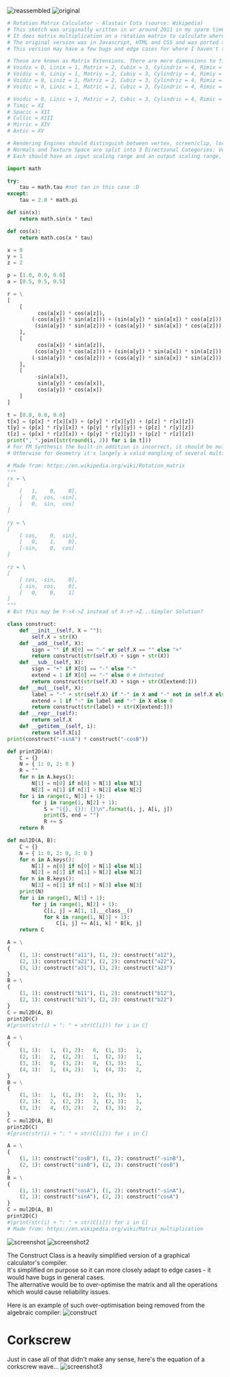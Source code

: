 ![reassembled](https://github.com/themindvirus/macropad/blob/archive/sketches/RotationMatrix/reassembled.png)
![original](https://github.com/themindvirus/macropad/blob/archive/sketches/RotationMatrix/original.png)

```py
# Rotation Matrix Calculator - Alastair Cota (source: Wikipedia)
# This sketch was originally written in or around 2011 in my spare time when I was in school.
# It does matrix multiplication on a rotation matrix to calculate where points should be after rotation.
# The original version was in Javascript, HTML and CSS and was ported to Python in 2022.
# This version may have a few bugs and edge cases for where I haven't tested it yet.

# These are known as Matrix Extensions. There are more dimensions to fill into the chip architecture:
# Voidix = 0, Linix = 1, Matrix = 2, Cubix = 3, Cylindrix = 4, Rimix = 5, Spherix = 6, Posix = 7
# Voidiy = 0, Liniy = 1, Matriy = 2, Cubiy = 3, Cylindriy = 4, Rimiy = 5, Spheriy = 6, Posiy = 8
# Voidiz = 0, Liniz = 1, Matriz = 2, Cubiz = 3, Cylindriz = 4, Rimiz = 5, Spheriz = 6, Posiz = 9
# Voidic = 0, Linic = 1, Matric = 2, Cubic = 3, Cylindric = 4, Rimic = 5, Spheric = 6, Posic = 10

# Voidic = 0, Linic = 1, Matric = 2, Cubic = 3, Cylindric = 4, Rimic = 5, Spheric = 6, Posic = 789X
# Timic = XI
# Spacic = XII
# Cullic = XIII
# Mirric = XIV
# Antic = XV

# Rendering Engines should distinguish between vertex, screen/clip, local, world and centroid positions.
# Normals and Texture Space are split into 3 Directional Categories: Vertex Facing, Edge Tangent and Face Map
# Each should have an input scaling range and an output scaling range, ideally -1.0->1.0 or standard -0.5->0.5

import math

try:
    tau = math.tau #not tan in this case :D
except:
    tau = 2.0 * math.pi

def sin(x):
    return math.sin(x * tau)

def cos(x):
    return math.cos(x * tau)

x = 0
y = 1
z = 2

p = [1.0, 0.0, 0.0]
a = [0.5, 0.5, 0.5]

r = \
[
    [
          cos(a[x]) * cos(a[z]),
        (-cos(a[y]) * sin(a[z])) + (sin(a[y]) * sin(a[x]) * cos(a[z])), 
         (sin(a[y]) * sin(a[z])) + (cos(a[y]) * sin(a[x]) * cos(a[z]))
    ],
    [
          cos(a[x]) * sin(a[z]),
         (cos(a[y]) * cos(a[z])) + (sin(a[y]) * sin(a[x]) * sin(a[z])),
        (-sin(a[y]) * cos(a[z])) + (cos(a[y]) * sin(a[x]) * sin(a[z]))
    ],
    [
         -sin(a[x]),
          sin(a[y]) * cos(a[x]),
          cos(a[y]) * cos(a[x])
    ]
]

t = [0.0, 0.0, 0.0]
t[x] = (p[x] * r[x][x]) + (p[y] * r[x][y]) + (p[z] * r[x][z])
t[y] = (p[x] * r[y][x]) + (p[y] * r[y][y]) + (p[z] * r[y][z])
t[z] = (p[x] * r[z][x]) + (p[y] * r[z][y]) + (p[z] * r[z][z])
print(", ".join([str(round(i, 2)) for i in t]))
# For FM Synthesis the built-in addition is incorrect, it should be multiplication
# Otherwise for Geometry it's largely a valid mangling of several multiplications

# Made from: https://en.wikipedia.org/wiki/Rotation_matrix
"""
rx = \
[
    [   1,    0,    0],
    [   0,  cos, -sin],
    [   0,  sin,  cos]
]

ry = \
[
    [ cos,    0,  sin],
    [   0,    1,    0],
    [-sin,    0,  cos]
]

rz = \
[
    [ cos, -sin,    0],
    [ sin,  cos,    0],
    [   0,    0,    1]
]
"""
# But this may be Y->X->Z instead of X->Y->Z...Simpler Solution?

class construct:
    def __init__(self, X = ""):
        self.X = str(X)
    def __add__(self, X):
        sign = "" if X[0] == "-" or self.X == "" else "+"
        return construct(str(self.X) + sign + str(X))
    def __sub__(self, X):
        sign = "+" if X[0] == "-" else "-"
        extend = 1 if X[0] == "-" else 0 # Untested
        return construct(str(self.X) + sign + str(X[extend:]))
    def __mul__(self, X):
        label = "-" + str(self.X) if "-" in X and "-" not in self.X else str(self.X)
        extend = 1 if "-" in label and "-" in X else 0
        return construct(str(label) + str(X[extend:]))
    def __repr__(self):
        return self.X
    def __getitem__(self, i):
        return self.X[i]
print(construct("-sinA") * construct("-cosB"))

def print2D(A):
    C = {}
    N = { 1: 0, 2: 0 }
    R = ""
    for n in A.keys():
        N[1] = n[0] if n[0] > N[1] else N[1]
        N[2] = n[1] if n[1] > N[2] else N[2]
    for i in range(1, N[1] + 1):
        for j in range(1, N[2] + 1):
            S = "({}, {}): {}\n".format(i, j, A[i, j])
            print(S, end = "")
            R += S
    return R

def mul2D(A, B):
    C = {}
    N = { 1: 0, 2: 0, 3: 0 }
    for n in A.keys():
        N[1] = n[0] if n[0] > N[1] else N[1]
        N[2] = n[1] if n[1] > N[2] else N[2]
    for n in B.keys():
        N[3] = n[1] if n[1] > N[3] else N[3]
    print(N)
    for i in range(1, N[1] + 1):
        for j in range(1, N[2] + 1):
            C[i, j] = A[1, 1].__class__()
            for k in range(1, N[3] + 1):
                C[i, j] += A[i, k] * B[k, j]
    return C

A = \
{
    (1, 1): construct("a11"), (1, 2): construct("a12"),
    (2, 1): construct("a21"), (2, 2): construct("a22"),
    (3, 1): construct("a31"), (3, 2): construct("a23")
}
B = \
{
    (1, 1): construct("b11"), (1, 2): construct("b12"),
    (2, 1): construct("b21"), (2, 2): construct("b22")
}
C = mul2D(A, B)
print2D(C)
#[print(str(i) + ": " + str(C[i])) for i in C]

A = \
{
    (1, 1):   1,  (1, 2):   0,  (1, 3):   1,
    (2, 1):   2,  (2, 2):   1,  (2, 3):   1,
    (3, 1):   0,  (3, 2):   0,  (3, 3):   1,
    (4, 1):   1,  (4, 2):   1,  (4, 3):   2,
}
B = \
{
    (1, 1):   1,  (1, 2):   2,  (1, 3):   1,
    (2, 1):   2,  (2, 2):   3,  (2, 3):   1,
    (3, 1):   4,  (3, 2):   2,  (3, 3):   2,
}
C = mul2D(A, B)
print2D(C)
#[print(str(i) + ": " + str(C[i])) for i in C]

A = \
{
    (1, 1): construct("cosB"), (1, 2): construct("-sinB"),
    (2, 1): construct("sinB"), (2, 2): construct("cosB")
}
B = \
{
    (1, 1): construct("cosA"), (1, 2): construct("-sinA"),
    (2, 1): construct("sinA"), (2, 2): construct("cosA")
}
C = mul2D(A, B)
print2D(C)
#[print(str(i) + ": " + str(C[i])) for i in C]
# Made from: https://en.wikipedia.org/wiki/Matrix_multiplication
```

![screenshot](https://github.com/themindvirus/macropad/blob/archive/sketches/RotationMatrix/screenshot.png)
![screenshot2](https://github.com/themindvirus/macropad/blob/archive/sketches/RotationMatrix/screenshot2.png)

The Construct Class is a heavily simplified version of a graphical calculator's compiler. \
It's simplified on purpose so it can more closely adapt to edge cases - it would have bugs in general cases. \
The alternative would be to over-optimise the matrix and all the operations which would cause reliability issues.

Here is an example of such over-optimisation being removed from the algebraic compiler:
![construct](https://github.com/themindvirus/macropad/blob/archive/sketches/RotationMatrix/construct.png)

# Corkscrew

Just in case all of that didn't make any sense, here's the equation of a corkscrew wave...
![screenshot3](https://github.com/themindvirus/macropad/blob/archive/sketches/RotationMatrix/screenshot3.png)
